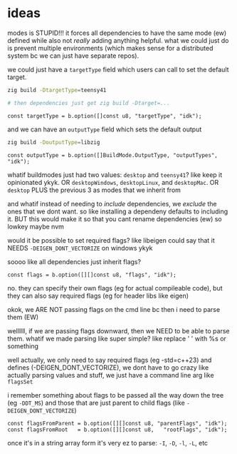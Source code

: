 # ideas

modes is STUPID!!! it forces all dependencies to have the same mode (ew) defined while also not *really* adding anything helpful. what we could just do is prevent multiple environments (which makes sense for a distributed system bc we can just have separate repos).

we could just have a `targetType` field which users can call to set the default target. 

```sh
zig build -DtargetType=teensy41

# then dependencies just get zig build -Dtarget=...
```

```zig
const targetType = b.option([]const u8, "targetType", "idk");
```

and we can have an `outputType` field which sets the default output

```sh
zig build -DoutputType=libzig
```

```zig
const outputType = b.option([]BuildMode.OutputType, "outputTypes", "idk");
```

whatif buildmodes just had two values: `desktop` and `teensy41`? like keep it opinionated ykyk. OR `desktopWindows`, `desktopLinux`, and `desktopMac`. OR `desktop` PLUS the previous 3 as modes that we inherit from

and whatif instead of needing to *include* dependencies, we *exclude* the ones that we dont want. so like installing a dependeny defaults to including it. BUT this would make it so that you cant rename dependencies (ew) so lowkey maybe nvm

would it be possible to set required flags? like libeigen could say that it NEEDS `-DEIGEN_DONT_VECTORIZE` on windows ykyk

soooo like all dependencies just inherit flags?

```zig
const flags = b.option([][]const u8, "flags", "idk");
```

no. they can specify their own flags (eg for actual compileable code), but they can also say required flags (eg for header libs like eigen)

okok, we ARE NOT passing flags on the cmd line bc then i need to parse them (EW)

wellllll, if we are passing flags downward, then we NEED to be able to parse them. whatif we made parsing like super simple? like replace ' ' with %s or something

well actually, we only need to say required flags (eg -std=c++23) and defines (-DEIGEN_DONT_VECTORIZE), we dont have to go crazy like actually parsing values and stuff, we just have a command line arg like `flagsSet`

i remember something about flags to be passed all the way down the tree (eg `-DDT_MS`) and those that are just parent to child flags (like `-DEIGEN_DONT_VECTORIZE`)

```zig
const flagsFromParent = b.option([][]const u8, "parentFlags", "idk");
const flagsFromRoot   = b.option([][]const u8,   "rootFlags", "idk");
```

once it's in a string array form it's very ez to parse: `-I`, `-D`, `-l`, `-L`, etc
